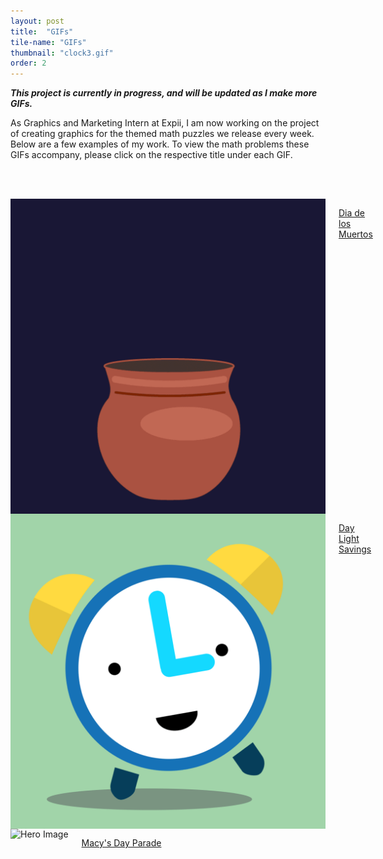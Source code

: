 ```yaml
---
layout: post
title:  "GIFs"
tile-name: "GIFs"
thumbnail: "clock3.gif"
order: 2
---
```


***This project is currently in progress, and will be updated as I make more GIFs.***

As Graphics and Marketing Intern at Expii, I am now working on the project of creating graphics for the themed math puzzles we release every week. Below are a few examples of my work. To view the math problems these GIFs accompany, please click on the respective title under each GIF.

<br> <br>

<div class="row">

  <div class="small-12 medium-4 large-4 columns">
    <img src="/img/expii/skulls.gif" alt="Hero Image"> 
    <p class="centered"><a href="https://www.expii.com/problem/17852">Dia de los Muertos</a></p>
  </div>
  
  <div class="small-12 medium-4 large-4 columns">
    <img src="/img/thumbnails/clock3.gif" alt="Hero Image">
    <p class="centered"><a href="https://www.expii.com/problem/18056">Day Light Savings</a></p>
  </div>
  
  <div class="small-12 medium-4 large-4 columns">
    <img src="/img/expii/turkey.gif" alt="Hero Image">
    <p class="centered"><a href="https://www.expii.com/problem/18056">Macy's Day Parade</a></p>
  </div>

</div>

<br>

